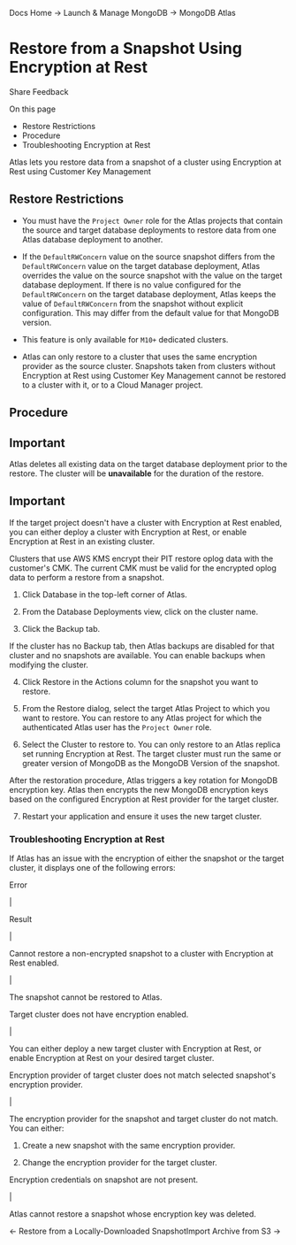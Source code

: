Docs Home → Launch & Manage MongoDB → MongoDB Atlas

# Restore from a Snapshot Using Encryption at Rest

Share Feedback

On this page

  * Restore Restrictions
  * Procedure
  * Troubleshooting Encryption at Rest

Atlas lets you restore data from a snapshot of a cluster using Encryption at
Rest using Customer Key Management

## Restore Restrictions

  * You must have the `Project Owner` role for the Atlas projects that contain the source and target database deployments to restore data from one Atlas database deployment to another.

  * If the `DefaultRWConcern` value on the source snapshot differs from the `DefaultRWConcern` value on the target database deployment, Atlas overrides the value on the source snapshot with the value on the target database deployment. If there is no value configured for the `DefaultRWConcern` on the target database deployment, Atlas keeps the value of `DefaultRWConcern` from the snapshot without explicit configuration. This may differ from the default value for that MongoDB version.

  * This feature is only available for `M10+` dedicated clusters.

  * Atlas can only restore to a cluster that uses the same encryption provider as the source cluster. Snapshots taken from clusters without Encryption at Rest using Customer Key Management cannot be restored to a cluster with it, or to a Cloud Manager project.

## Procedure

## Important

Atlas deletes all existing data on the target database deployment prior to the
restore. The cluster will be **unavailable** for the duration of the restore.

## Important

If the target project doesn't have a cluster with Encryption at Rest enabled,
you can either deploy a cluster with Encryption at Rest, or enable Encryption
at Rest in an existing cluster.

Clusters that use AWS KMS encrypt their PIT restore oplog data with the
customer's CMK. The current CMK must be valid for the encrypted oplog data to
perform a restore from a snapshot.

  1. Click Database in the top-left corner of Atlas.

  2. From the Database Deployments view, click on the cluster name.

  3. Click the Backup tab.

If the cluster has no Backup tab, then Atlas backups are disabled for that
cluster and no snapshots are available. You can enable backups when modifying
the cluster.

  4. Click Restore in the Actions column for the snapshot you want to restore.

  5. From the Restore dialog, select the target Atlas Project to which you want to restore. You can restore to any Atlas project for which the authenticated Atlas user has the `Project Owner` role.

  6. Select the Cluster to restore to. You can only restore to an Atlas replica set running Encryption at Rest. The target cluster must run the same or greater version of MongoDB as the MongoDB Version of the snapshot.

After the restoration procedure, Atlas triggers a key rotation for MongoDB
encryption key. Atlas then encrypts the new MongoDB encryption keys based on
the configured Encryption at Rest provider for the target cluster.

  7. Restart your application and ensure it uses the new target cluster.

### Troubleshooting Encryption at Rest

If Atlas has an issue with the encryption of either the snapshot or the target
cluster, it displays one of the following errors:

Error

|

Result  
  
|  
  
Cannot restore a non-encrypted snapshot to a cluster with Encryption at Rest
enabled.

|

The snapshot cannot be restored to Atlas.  
  
Target cluster does not have encryption enabled.

|

You can either deploy a new target cluster with Encryption at Rest, or enable
Encryption at Rest on your desired target cluster.  
  
Encryption provider of target cluster does not match selected snapshot's
encryption provider.

|

The encryption provider for the snapshot and target cluster do not match. You
can either:

  1. Create a new snapshot with the same encryption provider.

  2. Change the encryption provider for the target cluster.

  
  
Encryption credentials on snapshot are not present.

|

Atlas cannot restore a snapshot whose encryption key was deleted.  
  
← Restore from a Locally-Downloaded SnapshotImport Archive from S3 →


